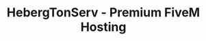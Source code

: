---
language: "en"
translationKey: "fivem"
title: "HebergTonServ - Premium FiveM Hosting"
description: "Discover HebergTonServ, the #1 FiveM hosting provider for your RP servers. Enjoy high-performance hosting with AMD Ryzen, NVMe SSD, and advanced Anti-DDoS protection."
metadata:
  title: "HebergTonServ - Premium FiveM Hosting"
  description: "Discover HebergTonServ, the #1 FiveM hosting provider for your RP servers."
hero:
  tagline: "Premium FiveM Hosting"
  title: "Discover the #1 FiveM Hosting: HebergTonServ"
  subtitle: "Take advantage of our high-end infrastructure for your RP servers. Benefit from AMD Ryzen processors, NVMe SSD storage, and advanced Anti-DDoS protection. Try it free for 24 hours!"
  image:
    src: "https://res.cloudinary.com/da68srujg/image/upload/v1742325706/gta5_thwgz4"
    alt: "FiveM Host - FiveM RP Server"
  actions:
    - variant: "primary"
      text: "Order Now"
      href: "#pricing"
    - variant: "secondary"
      text: "Learn More"
      href: "#features"
features:
  - title: "Secure SFTP Connection"
    description: "Access your files securely through SFTP connection to manage your FiveM hosting."
    icon: "tabler:lock"
  - title: "File Manager for your FiveM hosting"
    description: "Easily manage your server files with an intuitive and powerful file manager."
    icon: "tabler:file"
  - title: "Add your friends to manage your FiveM server"
    description: "Invite your friends or collaborators to manage and administer your FiveM server with customized permissions."
    icon: "tabler:users"
  - title: "Simplified Database Management"
    description: "Manage your databases with a simple and efficient interface to ensure optimal management of your FiveM server."
    icon: "tabler:database"
  - title: "Quick Actions on your FiveM server"
    description: "Perform quick actions like restart, stop, or modify your server with one click from your admin panel."
    icon: "tabler:bolt"
  - title: "Intuitive and Modern Interface"
    description: "Enjoy a modern and ergonomic interface for an optimal user experience when managing your FiveM server."
    icon: "tabler:layout-dashboard"
pricing:
  - title: "Free Trial"
    subtitle: "Test our hosting for free for 24 hours."
    price: "0"
    period: "/ 24h"
    items:
      - description: "AMD Ryzen 9 5950X (2 cores)"
        icon: "tabler:check"
      - description: "4 GB DDR4 RAM"
        icon: "tabler:check"
      - description: "10 GB NVMe SSD"
        icon: "tabler:check"
      - description: "5 GB free backup"
        icon: "tabler:check"
      - description: "FiveM Patreon key included"
        icon: "tabler:check"
      - description: "Optimized txAdmin"
        icon: "tabler:check"
    callToAction:
      text: "Try for free"
      href: "https://hebergtonserv.com/fivem"
  - title: "Starter"
    subtitle: "Ideal to start your FiveM RP server."
    price: "3.90"
    period: "/ month"
    items:
      - description: "AMD Ryzen 9 5950X (2 cores)"
        icon: "tabler:check"
      - description: "4 GB DDR4 RAM"
        icon: "tabler:check"
      - description: "10 GB NVMe SSD"
        icon: "tabler:check"
      - description: "5 GB free backup"
        icon: "tabler:check"
      - description: "FiveM Patreon key included"
        icon: "tabler:check"
      - description: "txAdmin included for free"
        icon: "tabler:check"
    callToAction:
      text: "Order Starter"
      href: "https://hebergtonserv.com/fivem"
  - title: "Pro"
    subtitle: "For growing FiveM RP servers."
    price: "5.90"
    period: "/ month"
    items:
      - description: "AMD Ryzen 9 5950X (3 cores)"
        icon: "tabler:check"
      - description: "8 GB DDR4 RAM"
        icon: "tabler:check"
      - description: "15 GB NVMe SSD"
        icon: "tabler:check"
      - description: "5 GB free backup"
        icon: "tabler:check"
      - description: "FiveM Patreon key included"
        icon: "tabler:check"
      - description: "txAdmin included for free"
        icon: "tabler:check"
    callToAction:
      text: "Order Pro"
      href: "https://hebergtonserv.com/fivem"
  - title: "Community"
    subtitle: "Powerful solution for large FiveM RP communities."
    price: "12.90"
    period: "/ month"
    items:
      - description: "AMD Ryzen 9 5950X (4 cores)"
        icon: "tabler:check"
      - description: "16 GB DDR4 RAM"
        icon: "tabler:check"
      - description: "30 GB NVMe SSD"
        icon: "tabler:check"
      - description: "5 GB free backup"
        icon: "tabler:check"
      - description: "FiveM Patreon key included"
        icon: "tabler:check"
      - description: "txAdmin included for free"
        icon: "tabler:check"
    callToAction:
      text: "Order Community"
      href: "https://hebergtonserv.com/fivem"
  - title: "Community Pro"
    subtitle: "Ultimate FiveM hosting for demanding RP servers."
    price: "24.90"
    period: "/ month"
    items:
      - description: "AMD Ryzen 9 5950X (5 cores)"
        icon: "tabler:check"
      - description: "32 GB DDR4 RAM"
        icon: "tabler:check"
      - description: "50 GB NVMe SSD"
        icon: "tabler:check"
      - description: "5 GB free backup"
        icon: "tabler:check"
      - description: "FiveM Patreon key included"
        icon: "tabler:check"
      - description: "txAdmin included for free"
        icon: "tabler:check"
    callToAction:
      text: "Order Community Pro"
      href: "https://hebergtonserv.com/fivem"
  - title: "Infinity"
    subtitle: "Unlimited FiveM hosting."
    price: "29.90"
    period: "/ month"
    items:
      - description: "AMD Ryzen 9 5950X (6 cores)"
        icon: "tabler:check"
      - description: "64 GB DDR4 RAM"
        icon: "tabler:check"
      - description: "100 GB NVMe SSD"
        icon: "tabler:check"
      - description: "10 GB free backup"
        icon: "tabler:check"
      - description: "FiveM Patreon key included"
        icon: "tabler:check"
      - description: "txAdmin included for free"
        icon: "tabler:check"
    callToAction:
      text: "Order Infinity"
      href: "https://hebergtonserv.com/fivem"
faqs:
  - title: "Can I upgrade or downgrade my FiveM server?"
    description: "Absolutely! You can upgrade or downgrade your FiveM server at any time and only pay the difference, calculated pro-rata. Upgrades can be performed automatically from your client area. This allows you to always have resources adapted to your needs, without loss of data or configuration."
    icon: "tabler:chevrons-right"
  - title: "What payment methods are accepted?"
    description: "We accept several payment methods, including credit cards, bank transfers, Paysafecard, and cryptocurrencies. For more information, please check our payment section in the client area. We ensure that each transaction is secure to guarantee the protection of your personal and financial information."
    icon: "tabler:chevrons-right"
  - title: "What security measures are in place to protect my FiveM server from DDoS attacks?"
    description: "We take the security of your FiveM server very seriously and are proud of our partnership with CosmicGuard to provide state-of-the-art Anti-DDoS protection. This protection is capable of filtering and mitigating DDoS attacks, ensuring that your server remains online and accessible, even during an attack. Our infrastructure is designed to detect and neutralize threats quickly and efficiently."
    icon: "tabler:chevrons-right"
  - title: "How can I administer my FiveM server?"
    description: "We provide easy access to your FiveM server administration. You can use the intuitive management interface, called TxAdmin, which allows you to perform administrative tasks such as server restart, player management, console access, and much more. TxAdmin is designed to be user-friendly, even for beginner administrators, while offering advanced features for experienced users."
    icon: "tabler:chevrons-right"
  - title: "What happens if I accidentally delete all the files on my FiveM server?"
    description: "We understand that mistakes can happen. That's why we offer a free upgradable 5 GB backup for your FiveM server. If you accidentally delete your files, you can restore a previous backup from your management dashboard. Our backups are performed regularly to ensure that you can always recover your important data."
    icon: "tabler:chevrons-right"
testimonials:
  - testimonial: "Since we migrated to HebergTonServ, the stability and performance of our FiveM server have reached an exceptional level."
    name: "Peter Smith"
    job: "RP Server Administrator"
  - testimonial: "HebergTonServ offers incredible Anti-DDoS protection. Since we've been using their services, our attack problems are a thing of the past."
    name: "Sophie Williams"
    job: "FiveM Community Founder"
  - testimonial: "As a developer, I really appreciate the flexibility and power of FiveM hosting offered by HebergTonServ."
    name: "Emma R."
    job: "FiveM Script Developer"
  - testimonial: "HebergTonServ is by far the best FiveM host. The stability and performance are unmatched!"
    name: "Thomas B."
    job: "RP Community Administrator"
contact:
  - title: "Email"
    description: "support@hebergtonserv.com"
    icon: "tabler:mail"
  - title: "Phone"
    description: "+33 1 23 45 67 89"
    icon: "tabler:headset"
  - title: "Discord"
    description: "Join our Discord community"
    icon: "tabler:brand-discord"
panelFeatures:
  title: "Discover our exceptional FiveM panel"
  features:
    - title: "Secure SFTP Connection"
      description: "Access your files securely through SFTP connection to manage your FiveM hosting."
      image:
        src: "https://res.cloudinary.com/da68srujg/image/upload/v1742325706/gta5_thwgz4.png"
        alt: "Secure SFTP Connection"
    - title: "File Manager for your FiveM hosting"
      description: "Easily manage your server files with an intuitive and powerful file manager."
      image:
        src: "https://res.cloudinary.com/da68srujg/image/upload/v1742325706/gta5_thwgz4.png"
        alt: "File Manager"
    - title: "Add your friends to use your FiveM server"
      description: "Invite your friends or collaborators to manage and administer your FiveM server with customized permissions."
      image:
        src: "https://res.cloudinary.com/da68srujg/image/upload/v1742325706/gta5_thwgz4.png"
        alt: "Add your friends"
    - title: "Simplified Database Management on your FiveM hosting"
      description: "Manage your databases with a simple and efficient interface to ensure optimal management of your FiveM server."
      image:
        src: "https://res.cloudinary.com/da68srujg/image/upload/v1742325706/gta5_thwgz4.png"
        alt: "Simplified Database Management"
---